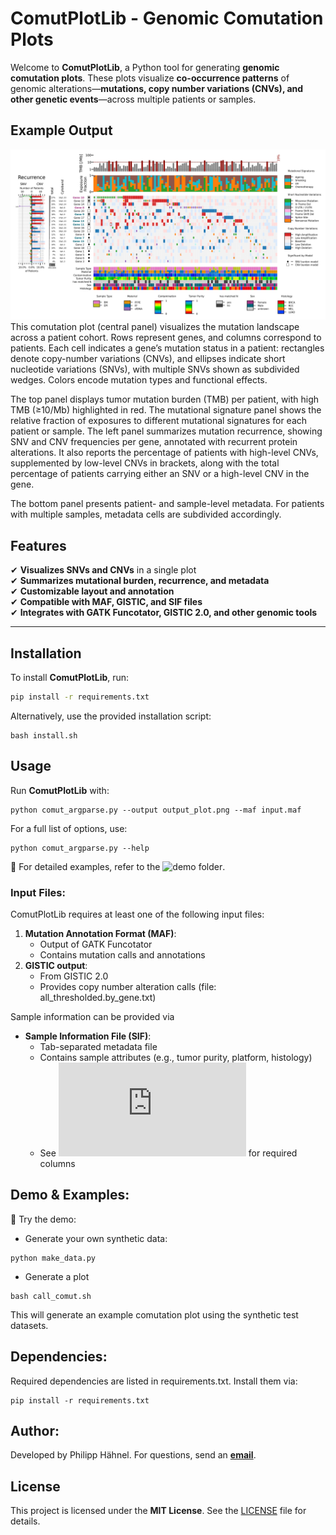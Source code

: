 # ComutPlotLib - Genomic Comutation Plots
Welcome to **ComutPlotLib**, a Python tool for generating **genomic comutation plots**. These plots visualize **co-occurrence patterns** of genomic alterations—**mutations, copy number variations (CNVs), and other genetic events**—across multiple patients or samples.  

## **Example Output**  
![Sample Comut Plot Output](https://raw.githubusercontent.com/phylyc/comutplotlib/main/demo/comut_test.png)  
This comutation plot (central panel) visualizes the mutation landscape across a patient cohort. Rows represent genes, and columns correspond to patients. Each cell indicates a gene’s mutation status in a patient: rectangles denote copy-number variations (CNVs), and ellipses indicate short nucleotide variations (SNVs), with multiple SNVs shown as subdivided wedges. Colors encode mutation types and functional effects.

The top panel displays tumor mutation burden (TMB) per patient, with high TMB (≥10/Mb) highlighted in red. The mutational signature panel shows the relative fraction of exposures to different mutational signatures for each patient or sample. The left panel summarizes mutation recurrence, showing SNV and CNV frequencies per gene, annotated with recurrent protein alterations. It also reports the percentage of patients with high-level CNVs, supplemented by low-level CNVs in brackets, along with the total percentage of patients carrying either an SNV or a high-level CNV in the gene.

The bottom panel presents patient- and sample-level metadata. For patients with multiple samples, metadata cells are subdivided accordingly.


## **Features**  
✔ **Visualizes SNVs and CNVs** in a single plot  
✔ **Summarizes mutational burden, recurrence, and metadata**  
✔ **Customizable layout and annotation**  
✔ **Compatible with MAF, GISTIC, and SIF files**  
✔ **Integrates with GATK Funcotator, GISTIC 2.0, and other genomic tools**  


---

## **Installation**  
To install **ComutPlotLib**, run:  
```bash
pip install -r requirements.txt
```
Alternatively, use the provided installation script:
```
bash install.sh
```

## **Usage**

Run **ComutPlotLib** with:
```
python comut_argparse.py --output output_plot.png --maf input.maf
```
For a full list of options, use:
```
python comut_argparse.py --help
```
📌 For detailed examples, refer to the ![demo folder](https://github.com/phylyc/comutplotlib/tree/main/demo).


### **Input Files**:
ComutPlotLib requires at least one of the following input files:
1. **Mutation Annotation Format (MAF)**: 
   - Output of GATK Funcotator
   - Contains mutation calls and annotations
2. **GISTIC output**: 
   - From GISTIC 2.0
   - Provides copy number alteration calls (file: all_thresholded.by_gene.txt)

Sample information can be provided via
- **Sample Information File (SIF)**:
  - Tab-separated metadata file
  - Contains sample attributes (e.g., tumor purity, platform, histology)
  - See ![sample_annotation.py](https://raw.githubusercontent.com/phylyc/comutplotlib/main/comutplotlib/sample_annotation.py) for required columns


## **Demo & Examples**:

🔬 Try the demo:

- Generate your own synthetic data: 
```
python make_data.py
```
- Generate a plot
```
bash call_comut.sh
```
This will generate an example comutation plot using the synthetic test datasets.


## **Dependencies**: 
Required dependencies are listed in requirements.txt. Install them via:
```
pip install -r requirements.txt
```


## **Author**:
Developed by Philipp Hähnel.
For questions, send an **[email](mailto:phylyc.ai@gmail.com)**.


## **License**  
This project is licensed under the **MIT License**. See the [LICENSE](./LICENSE) file for details.  
